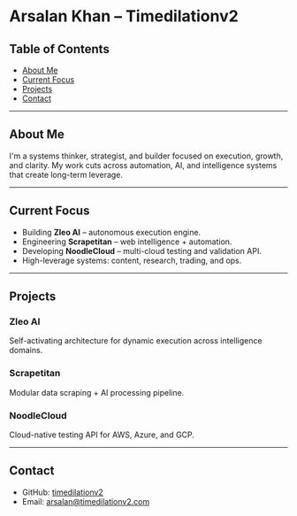 # Arsalan Khan – Timedilationv2

## Table of Contents

- [About Me](#about-me)
- [Current Focus](#current-focus)
- [Projects](#projects)
- [Contact](#contact)

---

## About Me

I'm a systems thinker, strategist, and builder focused on execution, growth, and clarity. My work cuts across automation, AI, and intelligence systems that create long-term leverage.

---

## Current Focus

- Building **Zleo AI** – autonomous execution engine.
- Engineering **Scrapetitan** – web intelligence + automation.
- Developing **NoodleCloud** – multi-cloud testing and validation API.
- High-leverage systems: content, research, trading, and ops.

---

## Projects

### Zleo AI
Self-activating architecture for dynamic execution across intelligence domains.

### Scrapetitan
Modular data scraping + AI processing pipeline.

### NoodleCloud
Cloud-native testing API for AWS, Azure, and GCP.

---

## Contact

- GitHub: [timedilationv2](https://github.com/timedilationv2)
- Email: arsalan@timedilationv2.com
